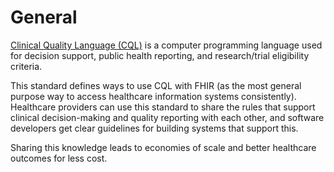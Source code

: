 # General

[Clinical Quality Language (CQL)](http://cql.hl7.org) is a computer programming language used for decision support, public health reporting, and research/trial eligibility criteria.

This standard defines ways to use CQL with FHIR (as the most general purpose way to access healthcare information systems consistently). Healthcare providers can use this standard to share the rules that support clinical decision-making and quality reporting with each other, and software developers get clear guidelines for building systems that support this.

Sharing this knowledge leads to economies of scale and better healthcare outcomes for less cost.
